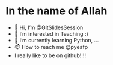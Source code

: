 # In the name of Allah

- 👋 Hi, I’m @GitSlidesSession
- 👀 I’m interested in Teaching :)
- 🌱 I’m currently learning Python, ...
- 📫 How to reach me @pyeafp
- I really like to be on github!!!!

